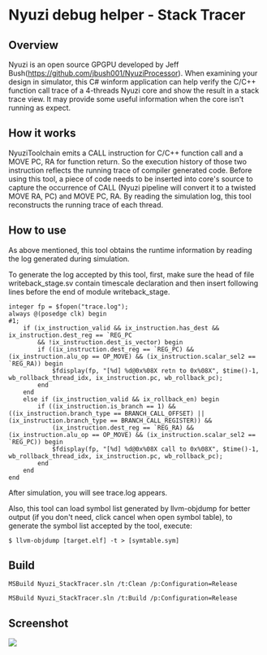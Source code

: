 # Nyuzi debug helper - Stack Tracer

## Overview

Nyuzi is an open source GPGPU developed by Jeff Bush(https://github.com/jbush001/NyuziProcessor). When examining your design in simulator, this C# winform application can help verify the C/C++ function call trace of a 4-threads Nyuzi core and show the result in a stack trace view. It may provide some useful information when the core isn't running as expect.

## How it works

NyuziToolchain emits a CALL instruction for C/C++ function call and a MOVE PC, RA for function return. So the execution history of those two instruction reflects the running trace of compiler generated code. Before using this tool, a piece of code needs to be inserted into core's source to capture the occurrence of CALL (Nyuzi pipeline will convert it to a twisted MOVE RA, PC) and MOVE PC, RA. By reading the simulation log, this tool reconstructs the running trace of each thread.

## How to use

As above mentioned, this tool obtains the runtime information by reading the log generated during simulation.

To generate the log accepted by this tool, first, make sure the head of file writeback_stage.sv contain timescale declaration and then insert following lines before the end of module writeback_stage.

    integer fp = $fopen("trace.log");
    always @(posedge clk) begin
    #1;
        if (ix_instruction_valid && ix_instruction.has_dest && ix_instruction.dest_reg == `REG_PC
            && !ix_instruction.dest_is_vector) begin
            if ((ix_instruction.dest_reg == `REG_PC) && (ix_instruction.alu_op == OP_MOVE) && (ix_instruction.scalar_sel2 == `REG_RA)) begin
                $fdisplay(fp, "[%d] %d@0x%08X retn to 0x%08X", $time()-1, wb_rollback_thread_idx, ix_instruction.pc, wb_rollback_pc);
            end
        end
        else if (ix_instruction_valid && ix_rollback_en) begin
            if ((ix_instruction.is_branch == 1) && ((ix_instruction.branch_type == BRANCH_CALL_OFFSET) || (ix_instruction.branch_type == BRANCH_CALL_REGISTER)) &&
                (ix_instruction.dest_reg == `REG_RA) && (ix_instruction.alu_op == OP_MOVE) && (ix_instruction.scalar_sel2 == `REG_PC)) begin
                $fdisplay(fp, "[%d] %d@0x%08X call to 0x%08X", $time()-1, wb_rollback_thread_idx, ix_instruction.pc, wb_rollback_pc);
            end
        end
    end

After simulation, you will see trace.log appears.

Also, this tool can load symbol list generated by llvm-objdump for better output (if you don't need, click cancel when open symbol table), to generate the symbol list accepted by the tool, execute:

`$ llvm-objdump [target.elf] -t > [symtable.sym]`



## Build

`MSBuild Nyuzi_StackTracer.sln /t:Clean /p:Configuration=Release`

`MSBuild Nyuzi_StackTracer.sln /t:Build /p:Configuration=Release`

## Screenshot

![](http://i.imgur.com/jT97FBb.png)